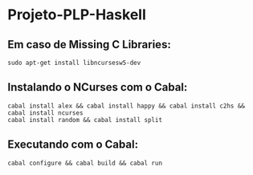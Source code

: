 # Projeto-PLP-Haskell

## Em caso de Missing C Libraries:
    sudo apt-get install libncursesw5-dev

## Instalando o NCurses com o Cabal:
    cabal install alex && cabal install happy && cabal install c2hs && cabal install ncurses
    cabal install random && cabal install split

## Executando com o Cabal:
    cabal configure && cabal build && cabal run
